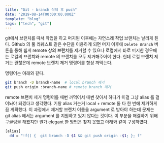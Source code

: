 ```yaml
---
title: "Git - branch 삭제 후 push"
date: "2019-08-14T00:00:00.000Z"
template: "blog"
tags: ["tech", "git"]
---
```


git에서 브랜치를 따서 작업을 하고 머지된 이후에는 자연스레 작업 브랜치는 날리게 된다. Github 의 풀 리퀘스트 같은 수단을 이용하게 되면 머지 이후에 `Delete Branch` 버튼을 통해 쉽게 remote 상의 브랜치를 제거할 수 있으나 로컬에서 바로 머지한 경우에는 로컬의 브랜치와 remote 의 브랜치를 모두 제거해주어야 한다. 헌데 로컬 브랜치 제거는 괜찮은데 remote 브랜치 제거 명령어를 항상 까먹는다.

명령어는 아래와 같다.

```bash
git branch -D branch-name  # local branch 제거
git push origin :branch-name # remote branch 제거
```

remote 브랜치 제거 명령어를 매번 까먹어서 매번 찾아서 하다가 이걸 그냥 alias 를 걸어놔야 되겠다고 생각했다. 기왕 alias 거는거 local + remote 둘 다 한 번에 제거하게끔 계획했다. 이 과정에서 제거할 브랜치 이름을 argument 로 받아야 하는데 문제는 git alias 에서는 argument 를 지원하고 있지 않다는 것이다. 이 부분을 해결하기 위해 구글링을 해봤지만 뭔가 elegant 한 방법은 찾지 못했고 아래와 같이 구성하였다.

```bash
[alias]
  dd = "!f() {  git branch -D $1 && git push origin :$1; }; f"
```



